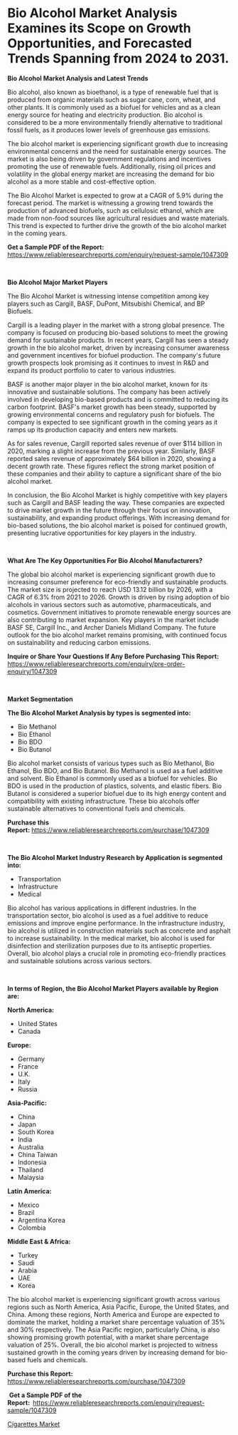 <p><h1>Bio Alcohol Market Analysis Examines its Scope on Growth Opportunities, and Forecasted Trends Spanning from 2024 to 2031.</h1></p><p><strong>Bio Alcohol Market Analysis and Latest Trends</strong></p>
<p><p>Bio alcohol, also known as bioethanol, is a type of renewable fuel that is produced from organic materials such as sugar cane, corn, wheat, and other plants. It is commonly used as a biofuel for vehicles and as a clean energy source for heating and electricity production. Bio alcohol is considered to be a more environmentally friendly alternative to traditional fossil fuels, as it produces lower levels of greenhouse gas emissions.</p><p>The bio alcohol market is experiencing significant growth due to increasing environmental concerns and the need for sustainable energy sources. The market is also being driven by government regulations and incentives promoting the use of renewable fuels. Additionally, rising oil prices and volatility in the global energy market are increasing the demand for bio alcohol as a more stable and cost-effective option.</p><p>The Bio Alcohol Market is expected to grow at a CAGR of 5.9% during the forecast period. The market is witnessing a growing trend towards the production of advanced biofuels, such as cellulosic ethanol, which are made from non-food sources like agricultural residues and waste materials. This trend is expected to further drive the growth of the bio alcohol market in the coming years.</p></p>
<p><strong>Get a Sample PDF of the Report:&nbsp;</strong> <a href="https://www.reliableresearchreports.com/enquiry/request-sample/1047309">https://www.reliableresearchreports.com/enquiry/request-sample/1047309</a></p>
<p>&nbsp;</p>
<p><strong>Bio Alcohol Major Market Players</strong></p>
<p><p>The Bio Alcohol Market is witnessing intense competition among key players such as Cargill, BASF, DuPont, Mitsubishi Chemical, and BP Biofuels. </p><p>Cargill is a leading player in the market with a strong global presence. The company is focused on producing bio-based solutions to meet the growing demand for sustainable products. In recent years, Cargill has seen a steady growth in the bio alcohol market, driven by increasing consumer awareness and government incentives for biofuel production. The company's future growth prospects look promising as it continues to invest in R&D and expand its product portfolio to cater to various industries.</p><p>BASF is another major player in the bio alcohol market, known for its innovative and sustainable solutions. The company has been actively involved in developing bio-based products and is committed to reducing its carbon footprint. BASF's market growth has been steady, supported by growing environmental concerns and regulatory push for biofuels. The company is expected to see significant growth in the coming years as it ramps up its production capacity and enters new markets.</p><p>As for sales revenue, Cargill reported sales revenue of over $114 billion in 2020, marking a slight increase from the previous year. Similarly, BASF reported sales revenue of approximately $64 billion in 2020, showing a decent growth rate. These figures reflect the strong market position of these companies and their ability to capture a significant share of the bio alcohol market.</p><p>In conclusion, the Bio Alcohol Market is highly competitive with key players such as Cargill and BASF leading the way. These companies are expected to drive market growth in the future through their focus on innovation, sustainability, and expanding product offerings. With increasing demand for bio-based solutions, the bio alcohol market is poised for continued growth, presenting lucrative opportunities for key players in the industry.</p></p>
<p>&nbsp;</p>
<p><strong>What Are The Key Opportunities For Bio Alcohol Manufacturers?</strong></p>
<p><p>The global bio alcohol market is experiencing significant growth due to increasing consumer preference for eco-friendly and sustainable products. The market size is projected to reach USD 13.12 billion by 2026, with a CAGR of 6.3% from 2021 to 2026. Growth is driven by rising adoption of bio alcohols in various sectors such as automotive, pharmaceuticals, and cosmetics. Government initiatives to promote renewable energy sources are also contributing to market expansion. Key players in the market include BASF SE, Cargill Inc., and Archer Daniels Midland Company. The future outlook for the bio alcohol market remains promising, with continued focus on sustainability and reducing carbon emissions.</p></p>
<p><strong>Inquire or Share Your Questions If Any Before Purchasing This Report:</strong> <a href="https://www.reliableresearchreports.com/enquiry/pre-order-enquiry/1047309">https://www.reliableresearchreports.com/enquiry/pre-order-enquiry/1047309</a></p>
<p>&nbsp;</p>
<p><strong>Market Segmentation</strong></p>
<p><strong>The Bio Alcohol Market Analysis by types is segmented into:</strong></p>
<p><ul><li>Bio Methanol</li><li>Bio Ethanol</li><li>Bio BDO</li><li>Bio Butanol</li></ul></p>
<p><p>Bio alcohol market consists of various types such as Bio Methanol, Bio Ethanol, Bio BDO, and Bio Butanol. Bio Methanol is used as a fuel additive and solvent. Bio Ethanol is commonly used as a biofuel for vehicles. Bio BDO is used in the production of plastics, solvents, and elastic fibers. Bio Butanol is considered a superior biofuel due to its high energy content and compatibility with existing infrastructure. These bio alcohols offer sustainable alternatives to conventional fuels and chemicals.</p></p>
<p><strong>Purchase this Report:&nbsp;</strong><a href="https://www.reliableresearchreports.com/purchase/1047309">https://www.reliableresearchreports.com/purchase/1047309</a></p>
<p>&nbsp;</p>
<p><strong>The Bio Alcohol Market Industry Research by Application is segmented into:</strong></p>
<p><ul><li>Transportation</li><li>Infrastructure</li><li>Medical</li></ul></p>
<p><p>Bio alcohol has various applications in different industries. In the transportation sector, bio alcohol is used as a fuel additive to reduce emissions and improve engine performance. In the infrastructure industry, bio alcohol is utilized in construction materials such as concrete and asphalt to increase sustainability. In the medical market, bio alcohol is used for disinfection and sterilization purposes due to its antiseptic properties. Overall, bio alcohol plays a crucial role in promoting eco-friendly practices and sustainable solutions across various sectors.</p></p>
<p>&nbsp;</p>
<p><strong>In terms of Region, the Bio Alcohol Market Players available by Region are:</strong></p>
<p>
    <p> <strong> North America: </strong>
        <ul>
            <li>United States</li>
            <li>Canada</li>
        </ul>
        </p> 
    <p> <strong> Europe: </strong>
        <ul>
            <li>Germany</li>
            <li>France</li>
            <li>U.K.</li>
            <li>Italy</li>
            <li>Russia</li>
        </ul>
        </p> 
    <p> <strong> Asia-Pacific: </strong>
        <ul>
            <li>China</li>
            <li>Japan</li>
            <li>South Korea</li>
            <li>India</li>
            <li>Australia</li>
            <li>China Taiwan</li>
            <li>Indonesia</li>
            <li>Thailand</li>
            <li>Malaysia</li>
        </ul>
        </p> 
    <p> <strong> Latin America: </strong>
        <ul>
            <li>Mexico</li>
            <li>Brazil</li>
            <li>Argentina Korea</li>
            <li>Colombia</li>
        </ul>
        </p> 
    <p> <strong> Middle East & Africa: </strong>
        <ul>
            <li>Turkey</li>
            <li>Saudi</li>
            <li>Arabia</li>
            <li>UAE</li>
            <li>Korea</li>
        </ul>
    </p>
    </p>
<p><p>The bio alcohol market is experiencing significant growth across various regions such as North America, Asia Pacific, Europe, the United States, and China. Among these regions, North America and Europe are expected to dominate the market, holding a market share percentage valuation of 35% and 30% respectively. The Asia Pacific region, particularly China, is also showing promising growth potential, with a market share percentage valuation of 25%. Overall, the bio alcohol market is projected to witness sustained growth in the coming years driven by increasing demand for bio-based fuels and chemicals.</p></p>
<p><strong>Purchase this Report: </strong><a href="https://www.reliableresearchreports.com/purchase/1047309">https://www.reliableresearchreports.com/purchase/1047309</a></p>
<p>&nbsp;<strong>Get a Sample PDF of the Report:&nbsp;&nbsp;</strong><a href="https://www.reliableresearchreports.com/enquiry/request-sample/1047309">https://www.reliableresearchreports.com/enquiry/request-sample/1047309</a></p>
<p><strong></strong></p>
<p><p><a href="https://github.com/lbird53714/Market-Research-Report-List-3/blob/main/cigarettes-market.md">Cigarettes Market</a></p></p>